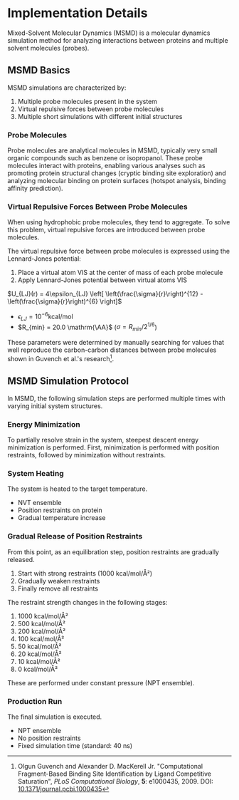 # Implementation Details

Mixed-Solvent Molecular Dynamics (MSMD) is a molecular dynamics simulation method for analyzing interactions between proteins and multiple solvent molecules (probes).

## MSMD Basics

MSMD simulations are characterized by:

1. Multiple probe molecules present in the system
2. Virtual repulsive forces between probe molecules
3. Multiple short simulations with different initial structures

### Probe Molecules

Probe molecules are analytical molecules in MSMD, typically very small organic compounds such as benzene or isopropanol. These probe molecules interact with proteins, enabling various analyses such as promoting protein structural changes (cryptic binding site exploration) and analyzing molecular binding on protein surfaces (hotspot analysis, binding affinity prediction).

### Virtual Repulsive Forces Between Probe Molecules

When using hydrophobic probe molecules, they tend to aggregate. To solve this problem, virtual repulsive forces are introduced between probe molecules.

The virtual repulsive force between probe molecules is expressed using the Lennard-Jones potential:

1. Place a virtual atom VIS at the center of mass of each probe molecule
2. Apply Lennard-Jones potential between virtual atoms VIS

$U_{LJ}(r) = 4\epsilon_{LJ} \left[ \left(\frac{\sigma}{r}\right)^{12} - \left(\frac{\sigma}{r}\right)^{6} \right]$

- $\epsilon_{LJ} = 10^{-6} \mathrm{kcal/mol}$
- $R_{min} = 20.0 \mathrm{\AA}$ ($\sigma = R_{min}/2^{1/6}$)

These parameters were determined by manually searching for values that well reproduce the carbon-carbon distances between probe molecules shown in Guvench et al.'s research[^1].

[^1]: Olgun Guvench and Alexander D. MacKerell Jr. "Computational Fragment-Based Binding Site Identification by Ligand Competitive Saturation", *PLoS Computational Biology*, **5**: e1000435, 2009. DOI: [10.1371/journal.pcbi.1000435](https://doi.org/10.1371/journal.pcbi.1000435)

## MSMD Simulation Protocol

In MSMD, the following simulation steps are performed multiple times with varying initial system structures.

### Energy Minimization
To partially resolve strain in the system, steepest descent energy minimization is performed.
First, minimization is performed with position restraints, followed by minimization without restraints.

### System Heating
The system is heated to the target temperature.

- NVT ensemble
- Position restraints on protein
- Gradual temperature increase

### Gradual Release of Position Restraints
From this point, as an equilibration step, position restraints are gradually released.

1. Start with strong restraints (1000 kcal/mol/Å²)
2. Gradually weaken restraints
3. Finally remove all restraints

The restraint strength changes in the following stages:

1. 1000 kcal/mol/Å²
2. 500 kcal/mol/Å²
3. 200 kcal/mol/Å²
4. 100 kcal/mol/Å²
5. 50 kcal/mol/Å²
6. 20 kcal/mol/Å²
7. 10 kcal/mol/Å²
8. 0 kcal/mol/Å²

These are performed under constant pressure (NPT ensemble).

### Production Run
The final simulation is executed.

- NPT ensemble
- No position restraints
- Fixed simulation time (standard: 40 ns)